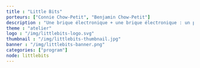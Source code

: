 ```yaml
---
title : "Little Bits"
porteurs: ["Connie Chow-Petit", "Benjamin Chow-Petit"]
description : "Une brique électronique + une brique électronique : un petit prototype de synthétiseur ou un petit robot pour mieux comprendre les objets connectés"
theme : "atelier"
logo : "/img/littlebits-logo.svg"
thumbnail : "/img/littlebits-thumbnail.jpg"
banner : "/img/littlebits-banner.png"
categories: ["program"]
node: littlebits
---
```


